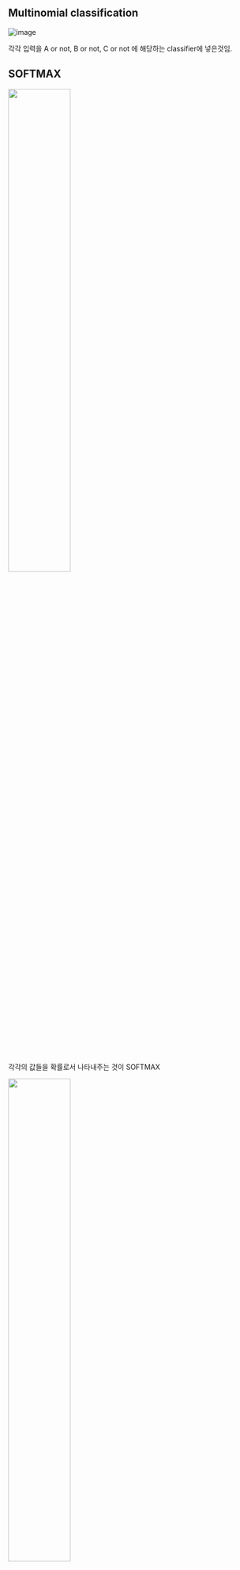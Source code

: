 ## Multinomial classification
![image](https://user-images.githubusercontent.com/92671224/148333752-49ec5980-9296-4436-8318-eb6b8cf8825e.png)  

각각 입력을 A or not, B or not, C or not 에 해당하는 classifier에 넣은것임.  

## SOFTMAX  
<img src="https://user-images.githubusercontent.com/92671224/148333902-8436169c-a7a0-4b93-96e6-c3c7e3375a7f.png"  width="50%"  height="50%"/>  

각각의 값들을 확률로서 나타내주는 것이 SOFTMAX

<img src="https://user-images.githubusercontent.com/92671224/148333953-a347487f-4ecf-474b-a76b-81028f11f73b.png"  width="50%"  height="50%"/>  

Hot encoding을 통해서 값 하나를 고르게 되는 것임  
? = argmax 함수


## Cost function  

<img src="https://user-images.githubusercontent.com/92671224/148334807-6430e069-1092-4166-8693-59cc82e8475d.png" width="50%" height="50%"/>

좌측은 예측값(확률), 우측은 실제값  

![image](https://user-images.githubusercontent.com/92671224/148341616-5b3460e5-0e37-40e8-b59a-43fddafe0219.png)  

-log 함수  

![image](https://user-images.githubusercontent.com/92671224/148342330-ba20bb82-9aaf-4bf1-8839-335821a24a89.png)  

logistic cost 와 cross entropy는 같은 것임


## Gradient descent

![image](https://user-images.githubusercontent.com/92671224/148342646-88461f82-d6a4-45e9-a634-fddc53a07573.png)  

사용가능
